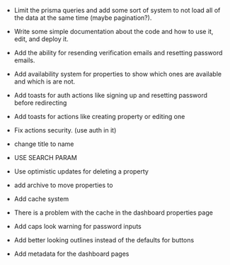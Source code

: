 - Limit the prisma queries and add some sort of system to not load all of the data at the same time (maybe pagination?).

- Write some simple documentation about the code and how to use it, edit, and deploy it.

- Add the ability for resending verification emails and resetting password emails.

- Add availability system for properties to show which ones are available and which is are not.

- Add toasts for auth actions like signing up and resetting password
  before redirecting

- Add toasts for actions like creating property or editing one

- Fix actions security. (use auth in it)

- change title to name

- USE SEARCH PARAM

- Use optimistic updates for deleting a property

- add archive to move properties to

- Add cache system

- There is a problem with the cache in the dashboard properties page

- Add caps look warning for password inputs

- Add better looking outlines instead of the defaults for buttons

- Add metadata for the dashboard pages
